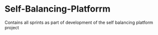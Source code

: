 # Self-Balancing-Platforrm
Contains all sprints as part of development of the self balancing platform project
